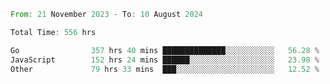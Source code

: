 <!--START_SECTION:waka-->

```rust
From: 21 November 2023 - To: 10 August 2024

Total Time: 556 hrs

Go                357 hrs 40 mins ██████████████░░░░░░░░░░░   56.28 %
JavaScript        152 hrs 24 mins ██████░░░░░░░░░░░░░░░░░░░   23.98 %
Other             79 hrs 33 mins  ███░░░░░░░░░░░░░░░░░░░░░░   12.52 %
```

<!--END_SECTION:waka-->
